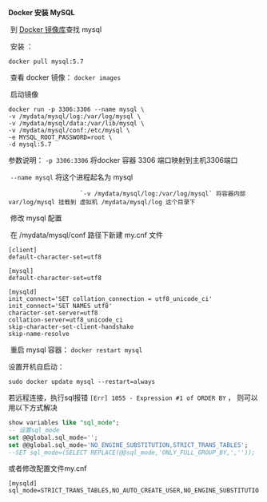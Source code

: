 **Docker 安装 MySQL**

​	到 [Docker 镜像库](https://hub.docker.com/)查找 mysql

​		 安装 ： 

```shell
docker pull mysql:5.7
```



​		 查看 docker 镜像： `docker images` 

​		启动镜像

```shell
docker run -p 3306:3306 --name mysql \
-v /mydata/mysql/log:/var/log/mysql \
-v /mydata/mysql/data:/var/lib/mysql \
-v /mydata/mysql/conf:/etc/mysql \
-e MYSQL_ROOT_PASSWORD=root \
-d mysql:5.7
```



  参数说明：  `-p 3306:3306`  将docker 容器 3306 端口映射到主机3306端口

​						`--name mysql` 将这个进程起名为 mysql

 						`-v /mydata/mysql/log:/var/log/mysql` 将容器内部 var/log/mysql 挂载到 虚拟机 /mydata/mysql/log 这个目录下

​	修改 mysql 配置

​		在 /mydata/mysql/conf 路径下新建 my.cnf 文件

```shell
[client]
default-character-set=utf8

[mysql]
default-character-set=utf8

[mysqld]
init_connect='SET collation_connection = utf8_unicode_ci'
init_connect='SET NAMES utf8'
character-set-server=utf8
collation-server=utf8_unicode_ci
skip-character-set-client-handshake
skip-name-resolve
```

​	重启 mysql 容器： `docker restart mysql`

设置开机自启动：

```she
sudo docker update mysql --restart=always
```

若远程连接，执行sql报错 `[Err] 1055 - Expression #1 of ORDER BY` ， 则可以用以下方式解决

```sql
show variables like "sql_mode";
-- 设置sql_mode
set @@global.sql_mode=''; 
set @@global.sql_mode='NO_ENGINE_SUBSTITUTION,STRICT_TRANS_TABLES';
--SET sql_mode=(SELECT REPLACE(@@sql_mode,'ONLY_FULL_GROUP_BY,',''));
```

或者修改配置文件my.cnf

```shell
[mysqld]
sql_mode=STRICT_TRANS_TABLES,NO_AUTO_CREATE_USER,NO_ENGINE_SUBSTITUTIO
```

